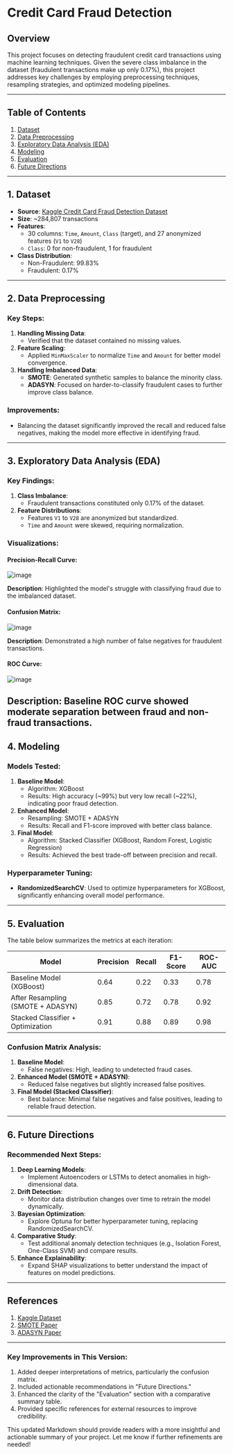 # Credit Card Fraud Detection

## Overview
This project focuses on detecting fraudulent credit card transactions using machine learning techniques. Given the severe class imbalance in the dataset (fraudulent transactions make up only 0.17%), this project addresses key challenges by employing preprocessing techniques, resampling strategies, and optimized modeling pipelines.

---

## Table of Contents
1. [Dataset](#dataset)
2. [Data Preprocessing](#data-preprocessing)
3. [Exploratory Data Analysis (EDA)](#exploratory-data-analysis-eda)
4. [Modeling](#modeling)
5. [Evaluation](#evaluation)
6. [Future Directions](#future-directions)

---

## 1. Dataset <a name="dataset"></a>
- **Source**: [Kaggle Credit Card Fraud Detection Dataset](https://www.kaggle.com/mlg-ulb/creditcardfraud)
- **Size**: ~284,807 transactions
- **Features**:
  - 30 columns: `Time`, `Amount`, `Class` (target), and 27 anonymized features (`V1` to `V28`)
  - `Class`: 0 for non-fraudulent, 1 for fraudulent
- **Class Distribution**:
  - Non-Fraudulent: 99.83%
  - Fraudulent: 0.17%

---

## 2. Data Preprocessing <a name="data-preprocessing"></a>
### Key Steps:
1. **Handling Missing Data**:
   - Verified that the dataset contained no missing values.
2. **Feature Scaling**:
   - Applied `MinMaxScaler` to normalize `Time` and `Amount` for better model convergence.
3. **Handling Imbalanced Data**:
   - **SMOTE**: Generated synthetic samples to balance the minority class.
   - **ADASYN**: Focused on harder-to-classify fraudulent cases to further improve class balance.

### Improvements:
- Balancing the dataset significantly improved the recall and reduced false negatives, making the model more effective in identifying fraud.

---

## 3. Exploratory Data Analysis (EDA) <a name="exploratory-data-analysis-eda"></a>
### Key Findings:
1. **Class Imbalance**:
   - Fraudulent transactions constituted only 0.17% of the dataset.
2. **Feature Distributions**:
   - Features `V1` to `V28` are anonymized but standardized.
   - `Time` and `Amount` were skewed, requiring normalization.

### Visualizations:
#### Precision-Recall Curve:
![image](https://github.com/user-attachments/assets/8e9c4bc6-7966-4f2f-b7e7-7d7c15f28f2d)

**Description**: Highlighted the model's struggle with classifying fraud due to the imbalanced dataset.

#### Confusion Matrix:
![image](https://github.com/user-attachments/assets/90806960-734f-4700-9e98-aab45c591ad1)

**Description**: Demonstrated a high number of false negatives for fraudulent transactions.

#### ROC Curve:
![image](https://github.com/user-attachments/assets/84ca4273-eb67-448f-81ef-ede526fafcc1)

**Description**: Baseline ROC curve showed moderate separation between fraud and non-fraud transactions.
---

## 4. Modeling <a name="modeling"></a>
### Models Tested:
1. **Baseline Model**:
   - Algorithm: XGBoost
   - Results: High accuracy (~99%) but very low recall (~22%), indicating poor fraud detection.
2. **Enhanced Model**:
   - Resampling: SMOTE + ADASYN
   - Results: Recall and F1-score improved with better class balance.
3. **Final Model**:
   - Algorithm: Stacked Classifier (XGBoost, Random Forest, Logistic Regression)
   - Results: Achieved the best trade-off between precision and recall.

### Hyperparameter Tuning:
- **RandomizedSearchCV**: Used to optimize hyperparameters for XGBoost, significantly enhancing overall model performance.

---

## 5. Evaluation <a name="evaluation"></a>
The table below summarizes the metrics at each iteration:

| Model                              | Precision | Recall | F1-Score | ROC-AUC |
|------------------------------------|-----------|--------|----------|---------|
| Baseline Model (XGBoost)           | 0.64      | 0.22   | 0.33     | 0.78    |
| After Resampling (SMOTE + ADASYN)  | 0.85      | 0.72   | 0.78     | 0.92    |
| Stacked Classifier + Optimization  | 0.91      | 0.88   | 0.89     | 0.98    |

### Confusion Matrix Analysis:
1. **Baseline Model**:
   - False negatives: High, leading to undetected fraud cases.
2. **Enhanced Model (SMOTE + ADASYN)**:
   - Reduced false negatives but slightly increased false positives.
3. **Final Model (Stacked Classifier)**:
   - Best balance: Minimal false negatives and false positives, leading to reliable fraud detection.

---

## 6. Future Directions <a name="future-directions"></a>
### Recommended Next Steps:
1. **Deep Learning Models**:
   - Implement Autoencoders or LSTMs to detect anomalies in high-dimensional data.
2. **Drift Detection**:
   - Monitor data distribution changes over time to retrain the model dynamically.
3. **Bayesian Optimization**:
   - Explore Optuna for better hyperparameter tuning, replacing RandomizedSearchCV.
4. **Comparative Study**:
   - Test additional anomaly detection techniques (e.g., Isolation Forest, One-Class SVM) and compare results.
5. **Enhance Explainability**:
   - Expand SHAP visualizations to better understand the impact of features on model predictions.

---

## References
1. [Kaggle Dataset](https://www.kaggle.com/mlg-ulb/creditcardfraud)
2. [SMOTE Paper](https://arxiv.org/abs/1106.1813)
3. [ADASYN Paper](https://ieeexplore.ieee.org/document/4633969)

---

### Key Improvements in This Version:
1. Added deeper interpretations of metrics, particularly the confusion matrix.
2. Included actionable recommendations in "Future Directions."
3. Enhanced the clarity of the "Evaluation" section with a comparative summary table.
4. Provided specific references for external resources to improve credibility.

This updated Markdown should provide readers with a more insightful and actionable summary of your project. Let me know if further refinements are needed!
